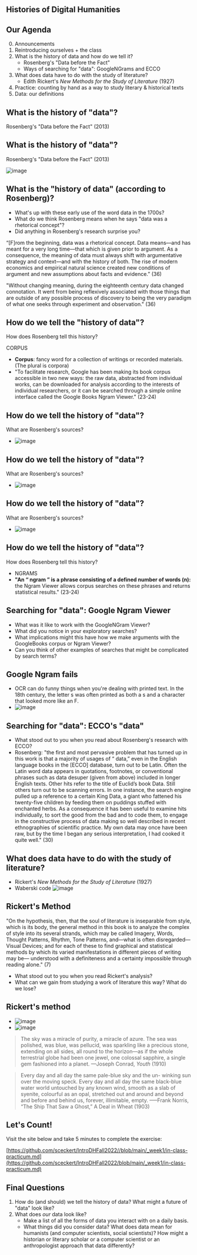 ## Histories of Digital Humanities



## Our Agenda

0. Announcements
1. Reintroducing ourselves + the class
1. What is the history of data and how do we tell it?
	- Rosenberg's "Data before the Fact"
	- Ways of searching for "data": GoogleNGrams and ECCO
2. What does data have to do with the study of literature?
	- Edith Rickert's *New Methods for the Study of Literature* (1927)
3. Practice: counting by hand as a way to study literary & historical texts
4. Data: our definitions 



## What is the history of "data"?

Rosenberg's "Data before the Fact" (2013)



## What is the history of "data"?

Rosenberg's "Data before the Fact" (2013)

![image](../images/priestly.png) 


## What is the "history of data" (according to Rosenberg)?

- What's up with these early use of the word data in the 1700s?
- What do we think Rosenberg means when he says "data was a rhetorical concept"?
- Did anything in Rosenberg's research surprise you?

“[F]rom the beginning, data was a rhetorical concept. Data means––and has meant for a very long time––that which is given prior to argument. As a consequence, the meaning of data must always shift with argumentative strategy and context––and with the  history of both. The rise of modern economics and empirical natural science created new conditions of argument and new assumptions about facts and evidence.” (36)<!-- .element: class="fragment" data-fragment-index="2" -->


"Without changing meaning, during the eighteenth century data changed connotation. It went from being reflexively associated with those things that are outside of any possible process of discovery to being the very paradigm of what one seeks through experiment and observation." (36)<!-- .element: class="fragment" data-fragment-index="2" -->



##  How do we tell the "history of data"?

How does Rosenberg tell this history?

CORPUS 

- **Corpus**: fancy word for a collection of writings or recorded materials. (The plural is corpora)<!-- .element: class="fragment" data-fragment-index="1" -->
- "To facilitate research, Google has been making its book corpus accessible in two new ways: the raw data, abstracted from individual works, can be downloaded for analysis according to the interests of individual researchers, or it can be searched through a simple online interface called the Google Books Ngram Viewer." (23-24)<!-- .element: class="fragment" data-fragment-index="2" -->



##  How do we tell the history of "data"?

What are Rosenberg's sources?

- ![image](../images/googleNgrams.png) 



##  How do we tell the history of "data"?

What are Rosenberg's sources?

- ![image](../images/ECCO.png)



##  How do we tell the history of "data"?

What are Rosenberg's sources?

- ![image](../images/data-oed.png)



##  How do we tell the history of "data"?

How does Rosenberg tell this history?

- NGRAMS <!-- .element: class="fragment" data-fragment-index="1" -->
- **"An “ ngram ” is a phrase consisting of a defined number of words (n):**<!-- .element: class="fragment" data-fragment-index="2" -->
 the Ngram Viewer allows corpus searches on these phrases and returns statistical results." (23-24)<!-- .element: class="fragment" data-fragment-index="2" -->



## Searching for "data": Google Ngram Viewer

- What was it like to work with the GoogleNGram Viewer?<!-- .element: class="fragment" data-fragment-index="1" -->
- What did you notice in your exploratory searches?<!-- .element: class="fragment" data-fragment-index="1" -->
- What implications might this have how we make arguments with the GoogleBooks corpus or Ngram Viewer?<!-- .element: class="fragment" data-fragment-index="2" -->
- Can you think of other examples of searches that might be complicated by search terms?<!-- .element: class="fragment" data-fragment-index="2" -->


## Google Ngram fails

- OCR can do funny things when you're dealing with printed text. In the 18th century, the letter s was often printed as both a s and a character that looked more like an F. <!-- .element: class="fragment" data-fragment-index="1" -->
- ![image](../images/google-ngram-fail.png)<!-- .element: class="fragment" data-fragment-index="2" -->



## Searching for "data": ECCO's "data"

- What stood out to you when you read about Rosenberg's research with ECCO? <!-- .element: class="fragment" data-fragment-index="1" -->
- Rosenberg: "the first and most pervasive problem that has turned up in this work is that a majority of usages of “ data,” even in the English language books in the [ECCO] database, turn out to be Latin. Often the Latin word data appears in quotations, footnotes, or conventional phrases such as data desuper (given from above) included in longer English texts. Other hits refer to the title of Euclid’s book Data. Still others turn out to be scanning errors. In one instance, the search engine pulled up a reference to a certain King Data, a giant who fattened his twenty-five children by feeding them on puddings stuffed with enchanted herbs.  As a consequence it has been useful to examine hits individually, to sort the good from the bad and to code them, to engage in the constructive process of data making so well described in recent ethnographies of scientific practice. My own data may once have been raw, but by the time I began any serious interpretation, I had cooked it quite well." (30)<!-- .element: class="fragment" data-fragment-index="2" -->



## What does data have to do with the study of literature?

- Rickert's *New Methods for the Study of Literature* (1927) <!-- .element: class="fragment" data-fragment-index="1" -->
- Waberski code ![image](../images/waberski-cipher.jpg) <!-- .element: class="fragment" data-fragment-index="2" -->



## Rickert's Method 

"On the hypothesis, then, that the soul of literature is inseparable from style, which is its body, the general method in this book is to analyze the complex of style into its several strands, which may be called Imagery, Words,  Thought Patterns, Rhythm, Tone Patterns, and—what is  often disregarded—Visual Devices; and for each of these to find graphical and statistical methods by which its varied manifestations in different pieces of writing may be— understood with a definiteness and a certainty impossible through reading alone." (7)

- What stood out to you when you read Rickert's analysis?
- What can we gain from studying a work of literature this way? What do we lose?



## Rickert's method


- ![image](../images/Rickert-88.png)
- ![image](../images/Rickert-89.png)


> The sky was a miracle of purity, a miracle of azure. The sea was polished, was blue, was pellucid, was sparkling like a precious stone, extending on all sides, all round to the horizon—as if the whole terrestrial globe had been one jewel, one colossal sapphire, a single gem fashioned into a planet.
> ––Joseph Conrad, *Youth* (1910)

> Every day and all day the same pale-blue sky and the un-
winking sun over the moving speck. Every day and all day the same black-blue water world untouched by any known wind, smooth as a slab of syenite, colourful as an opal, stretched out and around and beyond and before and behind us, forever, illimitable, empty.
>–––Frank Norris, “The Ship That Saw a Ghost,” A Deal in Wheat (1903)



## Let's Count!

Visit the site below and take 5 minutes to complete the exercise:

[https://github.com/sceckert/IntroDHFall2022//blob/main/_week1/in-class-practicum.md](https://github.com/sceckert/IntroDHFall2022/blob/main/_week1/in-class-practicum.md)



## Final Questions

1. How do (and should) we tell the history of data? What might a future of "data" look like?
2. What does *our* data look like? 
	- Make a list of all the forms of data you interact with on a daily basis.
	-  What things did you consider data? What does data mean for humanists (and computer scientists, social scientists)? How might a historian or literary scholar or a computer scientist or an anthropologist approach that data differently?
